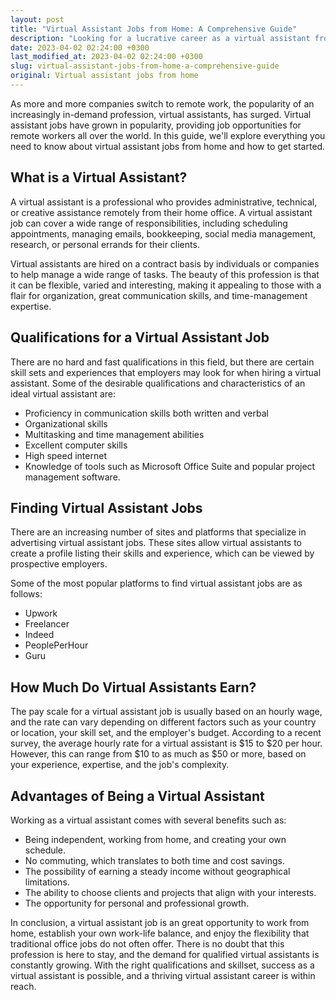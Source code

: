 ```yaml
---
layout: post
title: "Virtual Assistant Jobs from Home: A Comprehensive Guide"
description: "Looking for a lucrative career as a virtual assistant from home? Here's everything you need to know about the job requirements, qualifications, and how to get started."
date: 2023-04-02 02:24:00 +0300
last_modified_at: 2023-04-02 02:24:00 +0300
slug: virtual-assistant-jobs-from-home-a-comprehensive-guide
original: Virtual assistant jobs from home
---
```

As more and more companies switch to remote work, the popularity of an increasingly in-demand profession, virtual assistants, has surged. Virtual assistant jobs have grown in popularity, providing job opportunities for remote workers all over the world. In this guide, we'll explore everything you need to know about virtual assistant jobs from home and how to get started.

## What is a Virtual Assistant?

A virtual assistant is a professional who provides administrative, technical, or creative assistance remotely from their home office. A virtual assistant job can cover a wide range of responsibilities, including scheduling appointments, managing emails, bookkeeping, social media management, research, or personal errands for their clients.

Virtual assistants are hired on a contract basis by individuals or companies to help manage a wide range of tasks. The beauty of this profession is that it can be flexible, varied and interesting, making it appealing to those with a flair for organization, great communication skills, and time-management expertise.

## Qualifications for a Virtual Assistant Job

There are no hard and fast qualifications in this field, but there are certain skill sets and experiences that employers may look for when hiring a virtual assistant. Some of the desirable qualifications and characteristics of an ideal virtual assistant are:

- Proficiency in communication skills both written and verbal
- Organizational skills
- Multitasking and time management abilities
- Excellent computer skills
- High speed internet
- Knowledge of tools such as Microsoft Office Suite and popular project management software.

## Finding Virtual Assistant Jobs

There are an increasing number of sites and platforms that specialize in advertising virtual assistant jobs. These sites allow virtual assistants to create a profile listing their skills and experience, which can be viewed by prospective employers.

Some of the most popular platforms to find virtual assistant jobs are as follows:

- Upwork
- Freelancer
- Indeed
- PeoplePerHour
- Guru

## How Much Do Virtual Assistants Earn?

The pay scale for a virtual assistant job is usually based on an hourly wage, and the rate can vary depending on different factors such as your country or location, your skill set, and the employer's budget. According to a recent survey, the average hourly rate for a virtual assistant is $15 to $20 per hour. However, this can range from $10 to as much as $50 or more, based on your experience, expertise, and the job's complexity.

## Advantages of Being a Virtual Assistant

Working as a virtual assistant comes with several benefits such as:

- Being independent, working from home, and creating your own schedule.
- No commuting, which translates to both time and cost savings.
- The possibility of earning a steady income without geographical limitations.
- The ability to choose clients and projects that align with your interests.
- The opportunity for personal and professional growth.

In conclusion, a virtual assistant job is an great opportunity to work from home, establish your own work-life balance, and enjoy the flexibility that traditional office jobs do not often offer. There is no doubt that this profession is here to stay, and the demand for qualified virtual assistants is constantly growing. With the right qualifications and skillset, success as a virtual assistant is possible, and a thriving virtual assistant career is within reach.
